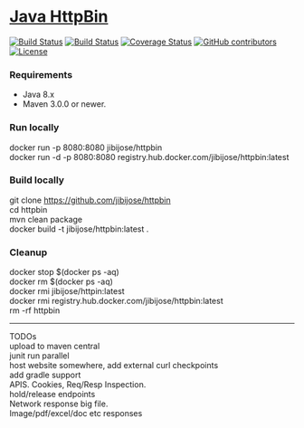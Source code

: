 [Java HttpBin](https://jibijose.github.io/swagger)
==================================

[![Build Status](https://ci.appveyor.com/api/projects/status/github/jibijose/httpbin?branch=master&svg=true)](https://ci.appveyor.com/project/jibijose/httpbin)
[![Build Status](https://travis-ci.org/jibijose/httpbin.svg?branch=master)](https://travis-ci.org/jibijose/httpbin)
[![Coverage Status](http://img.shields.io/coveralls/jibijose/httpbin/master.svg?style=flat-square)](https://coveralls.io/r/jibijose/httpbin?branch=master)
[![GitHub contributors](https://img.shields.io/github/contributors/jibijose/httpbin.svg)](https://github.com/jibijose/httpbin/graphs/contributors)[![License](https://img.shields.io/badge/License-Apache%202.0-blue.svg)](https://opensource.org/licenses/Apache-2.0)

### Requirements

* Java 8.x
* Maven 3.0.0 or newer.

### Run locally
docker run -p 8080:8080 jibijose/httpbin  
docker run -d -p 8080:8080 registry.hub.docker.com/jibijose/httpbin:latest

### Build locally
git clone https://github.com/jibijose/httpbin  
cd httpbin  
mvn clean package  
docker build -t jibijose/httpbin:latest .  

### Cleanup
docker stop $(docker ps -aq)  
docker rm $(docker ps -aq)  
docker rmi jibijose/httpin:latest  
docker rmi registry.hub.docker.com/jibijose/httpbin:latest  
rm -rf httpbin

*************
TODOs  
upload to maven central  
junit run parallel  
host website somewhere, add external curl checkpoints  
add gradle support  
APIS. Cookies, Req/Resp Inspection.  
hold/release endpoints  
Network response big file.  
Image/pdf/excel/doc etc responses  

